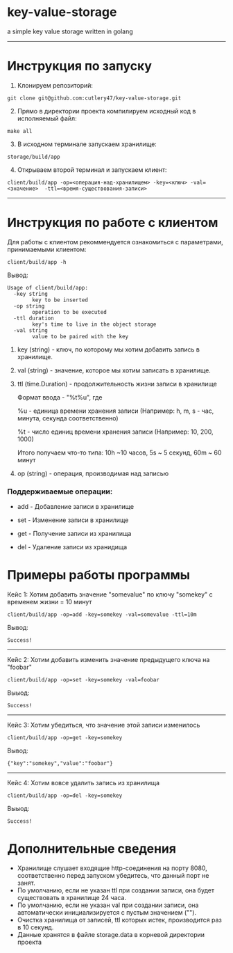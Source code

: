 # key-value-storage
a simple key value storage written in golang

---

# Инструкция по запуску

1) Клонируем репозиторий:

`
git clone git@github.com:cutlery47/key-value-storage.git
`

2) Прямо в директории проекта компилируем исходный код в исполняемый файл:

`
make all
`

3) В исходном терминале запускаем хранилище:

`
storage/build/app
`

4) Открываем второй терминал и запускаем клиент:

`
client/build/app -op=<операция-над-хранилищем> -key=<ключ> -val=<значение> 
-ttl=<время-существования-записи>
`

---

# Инструкция по работе с клиентом

Для работы с клиентом рекоммендуется ознакомиться с параметрами, принимаемыми 
клиентом:

`
client/build/app -h
`

Вывод:

```
Usage of client/build/app:
  -key string
        key to be inserted
  -op string
        operation to be executed
  -ttl duration
        key's time to live in the object storage
  -val string
        value to be paired with the key
```

1) key (string) - ключ, по которому мы хотим добавить запись в хранилище.
2) val (string) - значение, которое мы хотим записать в хранилище.
3) ttl (time.Duration) - продолжительность жизни записи в хранилище

   Формат ввода - "%t%u", где 
   
   %u - единица времени хранения записи 
   (Например: h, m, s - час, минута, секунда соответственно)
                             
   %t - число единиц времени хранения записи (Например: 10, 200, 1000)
   
   Итого получаем что-то типа: 10h ~10 часов, 5s ~ 5 секунд, 60m ~ 60 минут
   
4) op (string) - операция, производимая над записью

### Поддерживаемые операции:
   
   
- add - Добавление записи в хранилище
    
- set - Изменение записи в хранилище
   
- get - Получение записи из хранилища
    
- del - Удаление записи из хранидища
   
# Примеры работы программы



Кейс 1: Хотим добавить значение "somevalue" по ключу "somekey" с временем жизни = 10 минут

```
client/build/app -op=add -key=somekey -val=somevalue -ttl=10m
```

Вывод:

`Success!`

---

Кейс 2: Хотим добавить изменить значение предыдущего ключа на "foobar"

```
client/build/app -op=set -key=somekey -val=foobar 
```

Выыод:

`Success!`

---

Кейс 3: Хотим убедиться, что значение этой записи изменилось

```
client/build/app -op=get -key=somekey

```

Вывод:

`{"key":"somekey","value":"foobar"}`

---

Кейс 4: Хотим вовсе удалить запись из хранилища
   
```
client/build/app -op=del -key=somekey

```        

Выыод:

`Success!`

# Дополнительные сведения

- Хранилище слушает входящие http-соединения на порту 8080, соответственно перед запуском убедитесь, что данный порт не занят.
- По умолчанию, если не указан ttl при создании записи, она будет существовать в хранилище 24 часа.
- По умолчанию, если не указан val при создании записи, она автоматически инициализируется с пустым значением ("").
- Очистка хранилища от записей, ttl которых истек, производится раз в 10 секунд.
- Данные хранятся в файле storage.data в корневой директории проекта